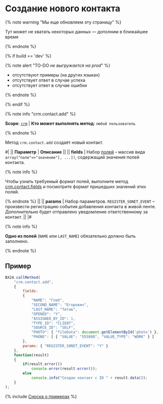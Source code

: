 # Создание нового контакта

{% note warning "Мы еще обновляем эту страницу" %}

Тут может не хватать некоторых данных — дополним в ближайшее время

{% endnote %}

{% if build == 'dev' %}

{% note alert "TO-DO _не выгружается на prod_" %}

- отсутствуют примеры (на других языках)
- отсутствует ответ в случае успеха
- отсутствует ответ в случае ошибки

{% endnote %}

{% endif %}

{% note info "crm.contact.add" %}

**Scope**: [`crm`](../../scopes/permissions.md) | **Кто может выполнять метод**: `любой пользователь`

{% endnote %}

Метод `crm.contact.add` создаёт новый контакт.

#|
|| **Параметр** | **Описание** ||
|| **fields**
| Набор [полей](./crm-contact-fields.md) – массив вида `array("поле"=>"значение"[, ...])`, содержащий значения полей контакта.

{% note info %}

Чтобы узнать требуемый формат полей, выполните метод [crm.contact.fields](./crm-contact-fields.md) и посмотрите формат пришедших значений этих полей.

{% endnote %} ||
|| **params**
| Набор параметров. `REGISTER_SONET_EVENT` – произвести регистрацию события добавления контакта в живой ленте. Дополнительно будет отправлено уведомление ответственному за контакт. ||
|#

{% note info %}

**Одно из полей** (`NAME` или `LAST_NAME`) обязательно должно быть заполнено.

{% endnote %}

## Пример

```js
BX24.callMethod(
    "crm.contact.add",
    {
        fields:
        {
            "NAME": "Глеб",
            "SECOND_NAME": "Егорович",
            "LAST_NAME": "Титов",
            "OPENED": "Y",
            "ASSIGNED_BY_ID": 1,
            "TYPE_ID": "CLIENT",
            "SOURCE_ID": "SELF",
            "PHOTO": { "fileData": document.getElementById('photo') },
            "PHONE": [ { "VALUE": "555888", "VALUE_TYPE": "WORK" } ]     
        },
        params: { "REGISTER_SONET_EVENT": "Y" }    
    },
    function(result)
    {
        if(result.error())
            console.error(result.error());
        else
            console.info("Создан контакт с ID " + result.data());
    }
);
```

{% include [Сноска о примерах](../../../_includes/examples.md) %}